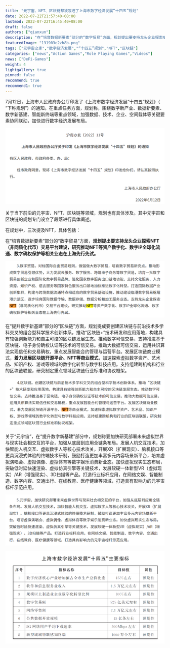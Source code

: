 ```yaml
---
title: "元宇宙、NFT、区块链都被写进了上海市数字经济发展“十四五”规划"
date: 2022-07-22T21:57:40+08:00
lastmod: 2022-07-22T16:45:40+08:00
draft: false
authors: ["qianxun"]
description: "在“培育数据新要素”部分的“数字贸易”方面，规划提出要支持龙头企业探索NFT（非同质化代币）交易平台建设，研究推动NFT等资产数字化、数字IP全球化流通、数字确权保护等相关业态在上海先行先试。"
featuredImage: "131903e2zh8b.png"
tags: ["元宇宙之家","数字经济发展","“十四五”规划","NFT","区块链"]
categories: ["news","Action Games","Role Playing Games","Videos"]
news: ["DeFi-Games"]
weight: 4
lightgallery: true
pinned: false
recommend: true
recommend1: true
---
```


7月12日，上海市人民政府办公厅印发了《上海市数字经济发展“十四五”规划》（ “下称规划”）的通知。在重点任务方面，规划称，围绕数字新产业、数据新要素、数字新基建、智能新终端等重点领域，加强数据、技术、企业、空间载体等关键要素协同联动，加快进行数字经济发展布局。

![](131903e2zh8b.png)

关于当下前沿的元宇宙、NFT、区块链等领域，规划也有具体涉及。其中元宇宙和区块链的规划专门设立了段落进行具体阐述。

在规划中，三次提及NFT，具体包括：

在“培育数据新要素”部分的“数字贸易”方面，**规划提出要支持龙头企业探索NFT（非同质化代币）交易平台建设，研究推动NFT等资产数字化、数字IP全球化流通、数字确权保护等相关业态在上海先行先试。**

![](1319039xrqqg.png)

在“提升数字新基建”部分的“区块链”方面，规划提成要创建区块链与前沿技术多学科交叉的组合型科学技术创新体系，推动“区块链+”技术研发和应用落地，构建具有较强创新能力和自主可控的区块链发展生态。推动数字可信交易，支持推进基于区块链、电子身份确权认证等技术的可信交易。推动大数据可信交易，运用共识算法实现信任和交易确权，重点发展智能合约管理与运营平台。发展区块链商业模式，**着力发展区块链开源平台、NFT等商业模式**，加速探索虚拟数字资产、艺术品、知识产权、游戏等领域的数字化转型与数字科技应用。支持组建跨机构和行业的区块链联盟，研究制定重点领域区块链行业标准和协议框架。

![](1319036jmy69.png)

关于“元宇宙”，在“提升数字新基建”部分中，规划称要加快研究部署未来虚拟世界与现实社会相交互的平台，加强从底层到应用全链条布局。发展人机交互技术，加快智能人机交互、虚拟数字人等核心技术攻关，开展XR（扩展现实）、脑机接口等更具沉浸式体验的终端技术研制，鼓励打造更加丰富多元内容场景新平台，培育虚拟演唱会、虚拟偶像、虚拟体育等数字娱乐消费新业态。加快虚拟现实生态布局，突破低时延快速渲染、虚拟仿真引擎等关键技术，发展软硬一体新型VR（虚拟现实）/AR（增强现实）、3D扫描等产品。打造行业标杆应用，在网络文娱、智能制造、数字内容、交通出行、在线教育、医疗健康等领域，打造具有影响力的元宇宙标杆示范应用。

![](5.png)

![](131903c6q32q.png)